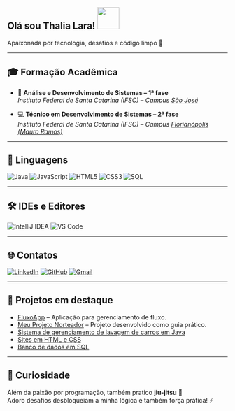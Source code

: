 <h2> Olá sou Thalia Lara! <img src="https://media.giphy.com/media/mGcNjsfWAjY5AEZNw6/giphy.gif" width="50"></h2>

Apaixonada por tecnologia, desafios e código limpo 🚀  

---

## 🎓 Formação Acadêmica
- 📘 **Análise e Desenvolvimento de Sistemas – 1ª fase**  
  *Instituto Federal de Santa Catarina (IFSC) – Campus [São José](https://www.ifsc.edu.br/web/campus-sao-jose)*  

- 💻 **Técnico em Desenvolvimento de Sistemas – 2ª fase**  
  *Instituto Federal de Santa Catarina (IFSC) – Campus [Florianópolis (Mauro Ramos)](https://www.ifsc.edu.br/web/campus-florianopolis)*  

---

## 🚀 Linguagens
![Java](https://img.shields.io/badge/Java-ED8B00?style=for-the-badge&logo=openjdk&logoColor=white)
![JavaScript](https://img.shields.io/badge/JavaScript-323330?style=for-the-badge&logo=javascript&logoColor=F7DF1E)
![HTML5](https://img.shields.io/badge/HTML5-E34F26?style=for-the-badge&logo=html5&logoColor=white)
![CSS3](https://img.shields.io/badge/CSS3-1572B6?style=for-the-badge&logo=css3&logoColor=white)
![SQL](https://img.shields.io/badge/SQL-4479A1?style=for-the-badge&logo=mysql&logoColor=white)

---

## 🛠️ IDEs e Editores
![IntelliJ IDEA](https://img.shields.io/badge/IntelliJIDEA-000000?style=for-the-badge&logo=intellijidea&logoColor=white)
![VS Code](https://img.shields.io/badge/Visual%20Studio%20Code-0078d7?style=for-the-badge&logo=visual%20studio%20code&logoColor=white)

---

## 🌐 Contatos
[![LinkedIn](https://img.shields.io/badge/LinkedIn-0077B5?style=for-the-badge&logo=linkedin&logoColor=white)](https://www.linkedin.com/in/thalia-lara-849a181a4/)
[![GitHub](https://img.shields.io/badge/GitHub-100000?style=for-the-badge&logo=github&logoColor=white)](https://github.com/Thaliabr33)
[![Gmail](https://img.shields.io/badge/Gmail-D14836?style=for-the-badge&logo=gmail&logoColor=white)](mailto:larathalia003@gmail.com)

---

## 📂 Projetos em destaque
- [FluxoApp](https://github.com/Thaliabr33/fluxoapp.git) – Aplicação para gerenciamento de fluxo.
- [Meu Projeto Norteador](https://github.com/Thaliabr33/meu-projeto-norteador.git) – Projeto desenvolvido como guia prático.
- [Sistema de gerenciamento de lavagem de carros em Java](#)
- [Sites em HTML e CSS](#)
- [Banco de dados em SQL](#)

---

## 🥋 Curiosidade
Além da paixão por programação, também pratico **jiu-jitsu** 💪  
Adoro desafios desbloqueiam a minha lógica e também força prática! ⚡
